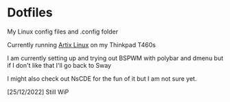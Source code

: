 # Dotfiles
My Linux config files and .config folder 

Currently running [Artix Linux](https://artixlinux.org/) on my Thinkpad T460s

I am currently setting up and trying out BSPWM with polybar and dmenu but if I don't like that I'll go back to Sway

I might also check out NsCDE for the fun of it but I am not sure yet.


[25/12/2022] Still WiP
